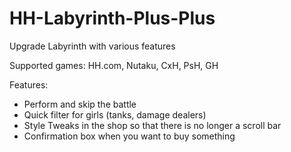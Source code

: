 # HH-Labyrinth-Plus-Plus
Upgrade Labyrinth with various features

Supported games: HH.com, Nutaku, CxH, PsH, GH

Features:
- Perform and skip the battle
- Quick filter for girls (tanks, damage dealers)
- Style Tweaks in the shop so that there is no longer a scroll bar
- Confirmation box when you want to buy something
